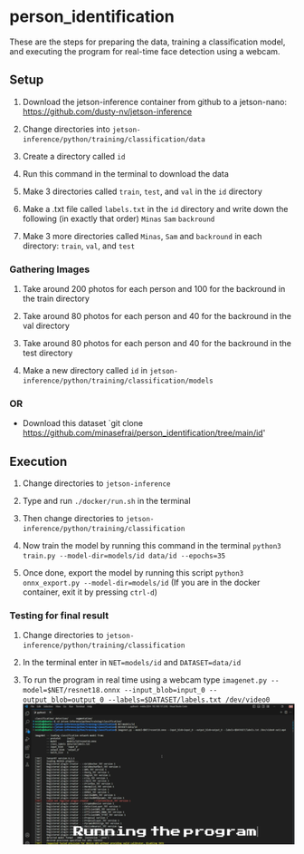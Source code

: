 # person_identification
These are the steps for preparing the data, training a classification model, and executing the program for real-time face detection using a webcam. 
## Setup

1. Download the jetson-inference container from github to a jetson-nano: https://github.com/dusty-nv/jetson-inference

2. Change directories into `jetson-inference/python/training/classification/data`

3. Create a directory called `id`

4. Run this command in the terminal to download the data

5. Make 3 directories called `train`, `test`, and `val` in the `id` directory

6. Make a .txt file called `labels.txt` in the `id` directory and write down the following (in exactly that order) `Minas` `Sam` `backround`

7. Make 3 more directories called `Minas`, `Sam` and `backround` in each directory: `train`, `val`, and `test`

### Gathering Images

1. Take around 200 photos for each person and 100 for the backround in the train directory

2. Take around 80 photos for each person and 40 for the backround in the val directory

3. Take around 80 photos for each person and 40 for the backround in the test directory

4. Make a new directory called `id` in `jetson-inference/python/training/classification/models`

### OR

* Download this dataset `git clone https://github.com/minasefrai/person_identification/tree/main/id'

## Execution

1. Change directories to `jetson-inference`

2. Type and run `./docker/run.sh` in the terminal

3. Then change directories to `jetson-inference/python/training/classification`

4. Now train the model by running this command in the terminal `python3 train.py --model-dir=models/id data/id --epochs=35`

5. Once done, export the model by running this script `python3 onnx_export.py --model-dir=models/id`
(If you are in the docker container, exit it by pressing `ctrl-d`)

### Testing for final result

1. Change directories to `jetson-inference/python/training/classification`

2. In the terminal enter in `NET=models/id` and `DATASET=data/id`

3. To run the program in real time using a webcam type `imagenet.py --model=$NET/resnet18.onnx --input_blob=input_0 --output_blob=output_0 --labels=$DATASET/labels.txt /dev/video0`
[![IMAGE ALT TEXT HERE](https://github.com/minasefrai/nothing/blob/main/Screenshot%20(2).png)](https://youtu.be/eSeSSxMTmcw)
